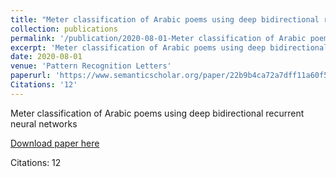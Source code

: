 ```yaml
---
title: "Meter classification of Arabic poems using deep bidirectional recurrent neural networks"
collection: publications
permalink: '/publication/2020-08-01-Meter classification of Arabic poems using deep bidirectional recurrent neural networks'
excerpt: 'Meter classification of Arabic poems using deep bidirectional recurrent neural networks'
date: 2020-08-01
venue: 'Pattern Recognition Letters'
paperurl: 'https://www.semanticscholar.org/paper/22b9b4ca72a7dff11a60f5f43d96b0555014ad76'
Citations: '12'
---
```

Meter classification of Arabic poems using deep bidirectional recurrent neural networks

[Download paper here](https://www.semanticscholar.org/paper/22b9b4ca72a7dff11a60f5f43d96b0555014ad76)

Citations: 12